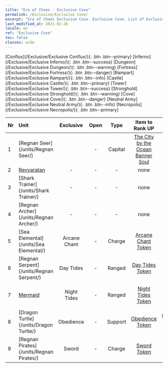 ```yaml
---
title: "Era of Chaos - Exclusive Cove"
permalink: /Exclusive/Exclusive Cove/
excerpt: "Era of Chaos Exclusive Cove. Exclusive Cove. List of Exclusive Covein Era of Chaos"
last_modified_at: 2021-02-26
locale: en
ref: "Exclusive Cove"
toc: false
classes: wide
---
```

 [Conflux](/Exclusive/Exclusive Conflux/){: .btn .btn--primary} [Inferno](/Exclusive/Exclusive Inferno/){: .btn .btn--success} [Dungeon](/Exclusive/Exclusive Dungeon/){: .btn .btn--warning} [Fortress](/Exclusive/Exclusive Fortress/){: .btn .btn--danger} [Rampart](/Exclusive/Exclusive Rampart/){: .btn .btn--info} [Castle](/Exclusive/Exclusive Castle/){: .btn .btn--primary} [Tower](/Exclusive/Exclusive Tower/){: .btn .btn--success} [Stronghold](/Exclusive/Exclusive Stronghold/){: .btn .btn--warning} [Cove](/Exclusive/Exclusive Cove/){: .btn .btn--danger} [Neutral Army](/Exclusive/Exclusive Neutral Army/){: .btn .btn--info} [Necropolis](/Exclusive/Exclusive Necropolis/){: .btn .btn--primary} 

  | Nr |         Unit        |   Exclusive   | Open  |    Type   |  Item to Rank UP      |  Skin   |
  |:---|:--------------------|:-------------:|:-----:|:---------:|:---------------------:|:-------:|
  | 1 | [Regnan Seer](/units/Regnan Seer/) |  | - | Capital | [The City by the Ocean Banner Soul](/Items/con_972/) | - |
  | 2 | [Revyaratan](/units/Revyaratan/) | - | - | - | none | none |
  | 3 | [Shark Trainer](/units/Shark Trainer/) | - | - | - | none | none |
  | 4 | [Regnan Archer](/units/Regnan Archer/) | - | - | - | none | none |
  | 5 | [Sea Elemental](/units/Sea Elemental/) | Arcane Chant | - | Charge | [Arcane Chant Token](/Items/con_122/) | - |
  | 6 | [Regnan Serpent](/units/Regnan Serpent/) | Day Tides | - | Ranged | [Day Tides Token](/Items/con_1387/) | [Day Tides Special Skin](/Items/con_460/) |
  | 7 | [Mermaid](/units/Mermaid/) | Night Tides | - | Ranged | [Night Tides Token](/Items/con_315/) | [Night Tides Special Skin](/Items/con_766/) |
  | 8 | [Dragon Turtle](/units/Dragon Turtle/) | Obedience | - | Support | [Obedience Token](/Items/con_602/) | [Obedience Special Skin](/Items/con_1133/) |
  | 9 | [Regnan Pirates](/units/Regnan Pirates/) | Sword | - | Charge | [Sword Token](/Items/con_163/) | - |
